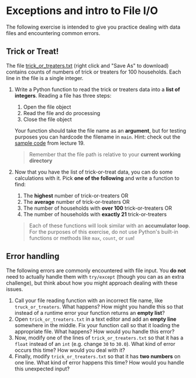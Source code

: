 # Exceptions and intro to File I/O
The following exercise is intended to give you practice dealing with data files and encountering common errors.

## Trick or Treat!
The file [trick_or_treaters.txt](https://raw.githubusercontent.com/MRU-F22-CS1/instructions/main/tutorials/file_reading/trick_or_treaters.txt) (right click and "Save As" to download) contains counts of numbers of trick or treaters for 100 households. Each line in the file is a single integer.

1. Write a Python function to read the trick or treaters data into a **list of integers**. Reading a file has three steps:
   1. Open the file object
   2. Read the file and do processing
   3. Close the file object
   
   Your function should take the file name as an **argument**, but for testing purposes you can hardcode the filename in `main`. Hint: check out the [sample code](https://github.com/MRU-F22-CS1/sample-code-curtis/tree/main/lecture19) from lecture 19.
   > Remember that the file path is relative to your **current working directory**
2. Now that you have the list of trick-or-treat data, you can do some calculations with it. Pick **one of the following** and write a function to find:
   1. The **highest** number of trick-or-treaters OR
   2. The **average** number of trick-or-treaters OR
   3. The number of households with **over 100** trick-or-treaters OR
   4. The number of households with **exactly 21** trick-or-treaters
    > Each of these functions will look similar with an **accumulator loop**. For the purposes of this exercise, do not use Python's built-in functions or methods like `max`, `count`, or `sum`!

## Error handling
The following errors are commonly encountered with file input. You **do not** need to actually handle them with `try/except` (though you can as an extra challenge), but think about how you might approach dealing with these issues.

1. Call your file reading function with an incorrect file name, like `truck_or_treaters`. What happens? How might you handle this so that instead of a runtime error your function returns an **empty list**?
2. Open `trick_or_treaters.txt` in a text editor and add an **empty line** somewhere in the middle. Fix your function call so that it loading the appropriate file. What happens? How would you handle this error?
3. Now, modify one of the lines of `trick_or_treaters.txt` so that it has a `float` instead of an `int` (e.g. change `30` to `30.0`). What kind of error occurs this time? How would you deal with it?
4. Finally, modify `trick_or_treaters.txt` so that it has **two numbers** on one line. What kind of error happens this time? How would you handle this unexpected input?